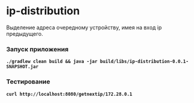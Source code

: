 # ip-distribution
Выделение адреса очередному устройству, имея на вход ip предыдущего.

### Запуск приложения
**`./gradlew clean build && java -jar build/libs/ip-distribution-0.0.1-SNAPSHOT.jar`**

### Тестирование
**`curl http://localhost:8080/getnextip/172.28.0.1`**

